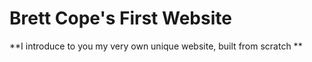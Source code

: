 # Brett Cope's First Website 
**I introduce to you my very own unique website, built from scratch ** 
